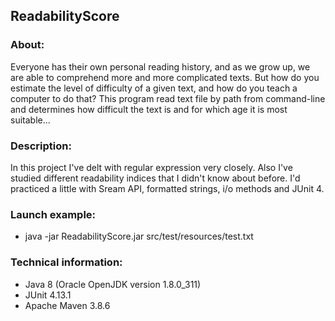 ## ReadabilityScore
### About:
Everyone has their own personal reading history, and as we grow up, we are able to comprehend more and more complicated texts. 
But how do you estimate the level of difficulty of a given text, and how do you teach a computer to do that? 
This program read text file by path from command-line and determines how difficult the text is and for which age it is most suitable...
### Description:
In this project I've delt with regular expression very closely. Also I've studied different readability indices
that I didn't know about before. I'd practiced a little with Sream API, formatted strings, i/o methods and JUnit 4.
### Launch example:
* java -jar ReadabilityScore.jar src/test/resources/test.txt
### Technical information:
* Java 8 (Oracle OpenJDK version 1.8.0_311)
* JUnit 4.13.1
* Apache Maven 3.8.6
